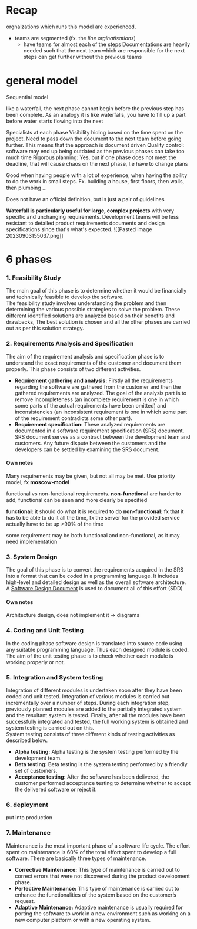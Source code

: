 # Recap
orgnaizations which runs this model are experienced, 
* teams are segmented (fx. the _line orginatisations_)
	* have teams for almost each of the steps
Documentations are heavily needed such that the next team which are responsible for the next steps can get further without the previous teams

# general model
Sequential model

like a waterfall, the next phase cannot begin before the previous step has been complete.
As an analogy it is like waterfalls, you have to fill up a part before water starts flowing into the next

Specialists at each phase
Visibility hiding based on the time spent on the project.
Need to pass down the document to the next team before going further. This means that the approach is document driven
Quality control: software may end up being outdated as the previous phases can take too much time 
Rigorous planning: Yes, but if one phase does not meet the deadline, that will cause chaos on the next phase, I.e have to change plans

Good when having people with a lot of experience, when having the ability to do the work in small steps. Fx. building a house, first floors, then walls, then plumbing ...

Does not have an official definition, but is just a pair of guidelines

**Waterfall is particularly useful for large, complex projects** with very specific and unchanging requirements. Development teams will be less resistant to detailed product requirements documents and design specifications since that's what's expected.
![[Pasted image 20230903155037.png]]

# 6 phases
### 1. Feasibility Study
The main goal of this phase is to determine whether it would be financially and technically feasible to develop the software.   
The feasibility study involves understanding the problem and then determining the various possible strategies to solve the problem. These different identified solutions are analyzed based on their benefits and drawbacks, The best solution is chosen and all the other phases are carried out as per this solution strategy. 

### 2. Requirements Analysis and Specification

The aim of the requirement analysis and specification phase is to understand the exact requirements of the customer and document them properly. This phase consists of two different activities. 

- **Requirement gathering and analysis:** Firstly all the requirements regarding the software are gathered from the customer and then the gathered requirements are analyzed. The goal of the analysis part is to remove incompleteness (an incomplete requirement is one in which some parts of the actual requirements have been omitted) and inconsistencies (an inconsistent requirement is one in which some part of the requirement contradicts some other part).
- **Requirement specification:** These analyzed requirements are documented in a software requirement specification (SRS) document. SRS document serves as a contract between the development team and customers. Any future dispute between the customers and the developers can be settled by examining the SRS document.

#### Own notes
Many requirements may be given, but not all may be met. Use priority model, fx **moscow-model**

functional vs non-functional requirements. **non-functional** are harder to add, functional can be seen and more clearly be specified

**functional:** it should do what it is required to do
**non-functional:** fx that it has to be able to do it all the time, fx the server for the provided service actually have to be up >90% of the time

some requirement may be both functional and non-functional, as it may need implementation
### 3. System Design
The goal of this phase is to convert the requirements acquired in the SRS into a format that can be coded in a programming language. It includes high-level and detailed design as well as the overall software architecture. A [Software Design Document](https://www.geeksforgeeks.org/design-documentation-in-software-engineering/) is used to document all of this effort (SDD)

#### Own notes
Architecture design, does not implement it -> diagrams
### 4. Coding and Unit Testing

In the coding phase software design is translated into source code using any suitable programming language. Thus each designed module is coded. The aim of the unit testing phase is to check whether each module is working properly or not. 

### 5. Integration and System testing

Integration of different modules is undertaken soon after they have been coded and unit tested. Integration of various modules is carried out incrementally over a number of steps. During each integration step, previously planned modules are added to the partially integrated system and the resultant system is tested. Finally, after all the modules have been successfully integrated and tested, the full working system is obtained and system testing is carried out on this.   
System testing consists of three different kinds of testing activities as described below.

- **Alpha testing:** Alpha testing is the system testing performed by the development team.
- **Beta testing:** Beta testing is the system testing performed by a friendly set of customers.
- **Acceptance testing:** After the software has been delivered, the customer performed acceptance testing to determine whether to accept the delivered software or reject it.

### 6. deployment
put into production
### 7. Maintenance
Maintenance is the most important phase of a software life cycle. The effort spent on maintenance is 60% of the total effort spent to develop a full software. There are basically three types of maintenance.

- **Corrective Maintenance:** This type of maintenance is carried out to correct errors that were not discovered during the product development phase.
- **Perfective Maintenance:** This type of maintenance is carried out to enhance the functionalities of the system based on the customer’s request.
- **Adaptive Maintenance:** Adaptive maintenance is usually required for porting the software to work in a new environment such as working on a new computer platform or with a new operating system.